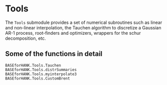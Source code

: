 # Tools
The `Tools` submodule provides a set of numerical subroutines such as linear and non-linear interpolation, the Tauchen algorithm to discretize a Gaussian AR-1 process, root-finders and optimizers, wrappers for the schur decomposition, etc.

## Some of the functions in detail
```@docs
BASEforHANK.Tools.Tauchen
BASEforHANK.Tools.distrSummaries
BASEforHANK.Tools.myinterpolate3
BASEforHANK.Tools.CustomBrent
```
